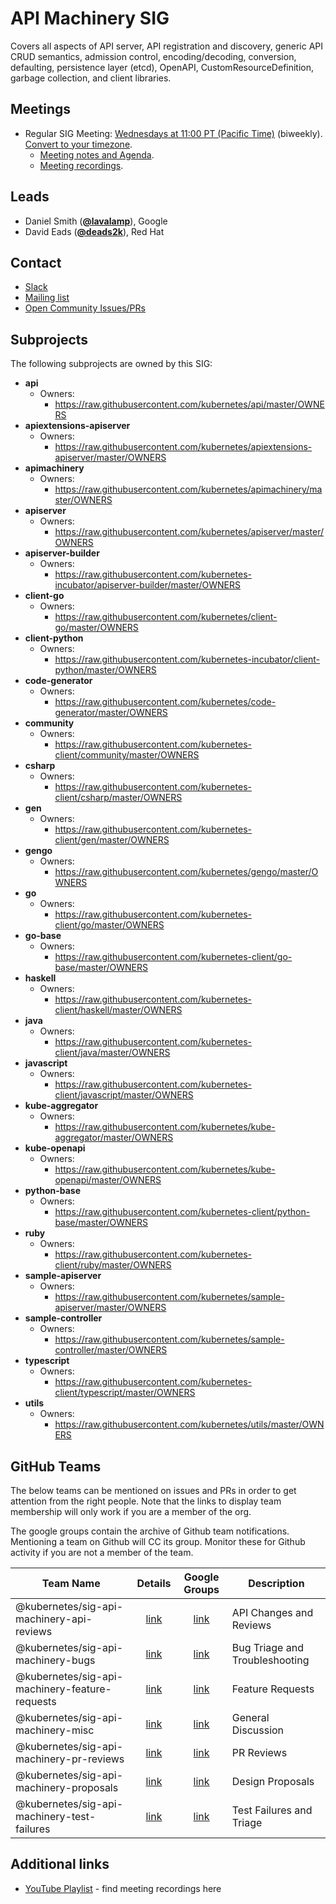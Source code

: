 <!---
This is an autogenerated file!

Please do not edit this file directly, but instead make changes to the
sigs.yaml file in the project root.

To understand how this file is generated, see https://git.k8s.io/community/generator/README.md
-->
# API Machinery SIG

Covers all aspects of API server, API registration and discovery, generic API CRUD semantics, admission control, encoding/decoding, conversion, defaulting, persistence layer (etcd), OpenAPI, CustomResourceDefinition, garbage collection, and client libraries.

## Meetings
* Regular SIG Meeting: [Wednesdays at 11:00 PT (Pacific Time)](https://zoom.us/my/apimachinery) (biweekly). [Convert to your timezone](http://www.thetimezoneconverter.com/?t=11:00&tz=PT%20%28Pacific%20Time%29).
  * [Meeting notes and Agenda](https://goo.gl/0lbiM9).
  * [Meeting recordings](https://www.youtube.com/watch?v=Lj1ScbXpnpY&list=PL69nYSiGNLP21oW3hbLyjjj4XhrwKxH2R).

## Leads
* Daniel Smith (**[@lavalamp](https://github.com/lavalamp)**), Google
* David Eads (**[@deads2k](https://github.com/deads2k)**), Red Hat

## Contact
* [Slack](https://kubernetes.slack.com/messages/sig-api-machinery)
* [Mailing list](https://groups.google.com/forum/#!forum/kubernetes-sig-api-machinery)
* [Open Community Issues/PRs](https://github.com/kubernetes/community/labels/sig%2Fapi-machinery)

## Subprojects

The following subprojects are owned by this SIG:
- **api**
  - Owners:
    - https://raw.githubusercontent.com/kubernetes/api/master/OWNERS
- **apiextensions-apiserver**
  - Owners:
    - https://raw.githubusercontent.com/kubernetes/apiextensions-apiserver/master/OWNERS
- **apimachinery**
  - Owners:
    - https://raw.githubusercontent.com/kubernetes/apimachinery/master/OWNERS
- **apiserver**
  - Owners:
    - https://raw.githubusercontent.com/kubernetes/apiserver/master/OWNERS
- **apiserver-builder**
  - Owners:
    - https://raw.githubusercontent.com/kubernetes-incubator/apiserver-builder/master/OWNERS
- **client-go**
  - Owners:
    - https://raw.githubusercontent.com/kubernetes/client-go/master/OWNERS
- **client-python**
  - Owners:
    - https://raw.githubusercontent.com/kubernetes-incubator/client-python/master/OWNERS
- **code-generator**
  - Owners:
    - https://raw.githubusercontent.com/kubernetes/code-generator/master/OWNERS
- **community**
  - Owners:
    - https://raw.githubusercontent.com/kubernetes-client/community/master/OWNERS
- **csharp**
  - Owners:
    - https://raw.githubusercontent.com/kubernetes-client/csharp/master/OWNERS
- **gen**
  - Owners:
    - https://raw.githubusercontent.com/kubernetes-client/gen/master/OWNERS
- **gengo**
  - Owners:
    - https://raw.githubusercontent.com/kubernetes/gengo/master/OWNERS
- **go**
  - Owners:
    - https://raw.githubusercontent.com/kubernetes-client/go/master/OWNERS
- **go-base**
  - Owners:
    - https://raw.githubusercontent.com/kubernetes-client/go-base/master/OWNERS
- **haskell**
  - Owners:
    - https://raw.githubusercontent.com/kubernetes-client/haskell/master/OWNERS
- **java**
  - Owners:
    - https://raw.githubusercontent.com/kubernetes-client/java/master/OWNERS
- **javascript**
  - Owners:
    - https://raw.githubusercontent.com/kubernetes-client/javascript/master/OWNERS
- **kube-aggregator**
  - Owners:
    - https://raw.githubusercontent.com/kubernetes/kube-aggregator/master/OWNERS
- **kube-openapi**
  - Owners:
    - https://raw.githubusercontent.com/kubernetes/kube-openapi/master/OWNERS
- **python-base**
  - Owners:
    - https://raw.githubusercontent.com/kubernetes-client/python-base/master/OWNERS
- **ruby**
  - Owners:
    - https://raw.githubusercontent.com/kubernetes-client/ruby/master/OWNERS
- **sample-apiserver**
  - Owners:
    - https://raw.githubusercontent.com/kubernetes/sample-apiserver/master/OWNERS
- **sample-controller**
  - Owners:
    - https://raw.githubusercontent.com/kubernetes/sample-controller/master/OWNERS
- **typescript**
  - Owners:
    - https://raw.githubusercontent.com/kubernetes-client/typescript/master/OWNERS
- **utils**
  - Owners:
    - https://raw.githubusercontent.com/kubernetes/utils/master/OWNERS

## GitHub Teams

The below teams can be mentioned on issues and PRs in order to get attention from the right people.
Note that the links to display team membership will only work if you are a member of the org.

The google groups contain the archive of Github team notifications.
Mentioning a team on Github will CC its group.
Monitor these for Github activity if you are not a member of the team.

| Team Name | Details | Google Groups | Description |
| --------- |:-------:|:-------------:|  ----------- |
| @kubernetes/sig-api-machinery-api-reviews | [link](https://github.com/orgs/kubernetes/teams/sig-api-machinery-api-reviews) | [link](https://groups.google.com/forum/#!forum/kubernetes-sig-api-machinery-api-reviews) | API Changes and Reviews |
| @kubernetes/sig-api-machinery-bugs | [link](https://github.com/orgs/kubernetes/teams/sig-api-machinery-bugs) | [link](https://groups.google.com/forum/#!forum/kubernetes-sig-api-machinery-bugs) | Bug Triage and Troubleshooting |
| @kubernetes/sig-api-machinery-feature-requests | [link](https://github.com/orgs/kubernetes/teams/sig-api-machinery-feature-requests) | [link](https://groups.google.com/forum/#!forum/kubernetes-sig-api-machinery-feature-requests) | Feature Requests |
| @kubernetes/sig-api-machinery-misc | [link](https://github.com/orgs/kubernetes/teams/sig-api-machinery-misc) | [link](https://groups.google.com/forum/#!forum/kubernetes-sig-api-machinery-misc) | General Discussion |
| @kubernetes/sig-api-machinery-pr-reviews | [link](https://github.com/orgs/kubernetes/teams/sig-api-machinery-pr-reviews) | [link](https://groups.google.com/forum/#!forum/kubernetes-sig-api-machinery-pr-reviews) | PR Reviews |
| @kubernetes/sig-api-machinery-proposals | [link](https://github.com/orgs/kubernetes/teams/sig-api-machinery-proposals) | [link](https://groups.google.com/forum/#!forum/kubernetes-sig-api-machinery-proposals) | Design Proposals |
| @kubernetes/sig-api-machinery-test-failures | [link](https://github.com/orgs/kubernetes/teams/sig-api-machinery-test-failures) | [link](https://groups.google.com/forum/#!forum/kubernetes-sig-api-machinery-test-failures) | Test Failures and Triage |

<!-- BEGIN CUSTOM CONTENT -->
## Additional links

* [YouTube Playlist](https://www.youtube.com/playlist?list=PL69nYSiGNLP21oW3hbLyjjj4XhrwKxH2R) - find meeting recordings here

<!-- END CUSTOM CONTENT -->

